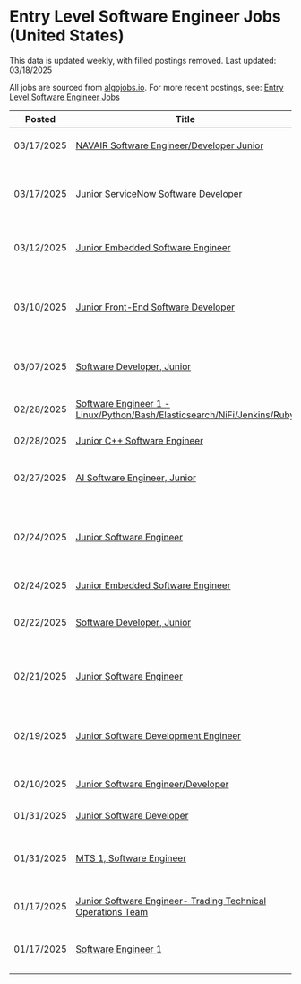 # Entry Level Software Engineer Jobs (United States)

This data is updated weekly, with filled postings removed. Last updated: 03/18/2025

All jobs are sourced from [algojobs.io](https://algojobs.io/). For more recent postings, see: [Entry Level Software Engineer Jobs](https://algojobs.io/new-grad-swe)

| Posted | Title | Company | Salary | Location |
| --- | --- | --- | --- | --- |
| 03/17/2025 | [NAVAIR Software Engineer/Developer Junior](https://algojobs.io/jobs/3502826) | [AMERICAN SYSTEMS](https://algojobs.io/company/americansystems/) | $65K - $109K | California, MD, US |
| 03/17/2025 | [Junior ServiceNow Software Developer](https://algojobs.io/jobs/3502202) | [GDIT](https://algojobs.io/company/gdit/) | $49K - $56K | Any Location / Remote, United States of America |
| 03/12/2025 | [Junior Embedded Software Engineer](https://algojobs.io/jobs/3461546) | [General Dynamics Mission Systems, Inc](https://algojobs.io/company/gdms/) | $90K - $92K | MA-Dedham, United States |
| 03/10/2025 | [Junior Front-End Software Developer](https://algojobs.io/jobs/3431861) | [Modern Technology Solutions, Inc.](https://algojobs.io/company/mtsi/) | $100K - $160K | Colorado Springs, CO, US / VA, AL, US / Los Angeles, CA, US / ... |
| 03/07/2025 | [Software Developer, Junior](https://algojobs.io/jobs/3411364) | [Booz Allen Hamilton](https://algojobs.io/company/bah/) | $51K - $106K | Charleston, SC, United States of America |
| 02/28/2025 | [Software Engineer 1 - Linux/Python/Bash/Elasticsearch/NiFi/Jenkins/Ruby](https://algojobs.io/jobs/3336329) | [Captivation Software](https://algojobs.io/company/captivation/) | $130K - $270K | Annapolis Junction, MD |
| 02/28/2025 | [Junior C++ Software Engineer](https://algojobs.io/jobs/3303615) | [Latitude Inc](https://algojobs.io/company/latitudeinc/) | $42 - $46 | McLean, VA |
| 02/27/2025 | [AI Software Engineer, Junior](https://algojobs.io/jobs/3316471) | [Booz Allen Hamilton](https://algojobs.io/company/bah/) | $54K - $123K | Arlington, VA, United States of America |
| 02/24/2025 | [Junior Software Engineer](https://algojobs.io/jobs/3294041) | [Interchain Labs (Skip)](https://algojobs.io/company/interchain/) | N/A | New York, New York, United States, Remote, Remote |
| 02/24/2025 | [Junior Embedded Software Engineer](https://algojobs.io/jobs/3263167) | [Hatch IT](https://algojobs.io/company/hatchit/) | N/A | East Walpole, MA |
| 02/22/2025 | [Software Developer, Junior](https://algojobs.io/jobs/3236388) | [Booz Allen Hamilton](https://algojobs.io/company/bah/) | $51K - $106K | Charleston, SC, United States of America |
| 02/21/2025 | [Junior Software Engineer](https://algojobs.io/jobs/3227647) | [Sourgum](https://algojobs.io/company/sourgum/) | $80K - $120K | Jersey City, New Jersey, United States (Hybrid) |
| 02/19/2025 | [Junior Software Development Engineer](https://algojobs.io/jobs/3208673) | [TransPerfect](https://algojobs.io/company/transperfect/) | N/A | US-San Juan, PR, United States of America |
| 02/10/2025 | [Junior Software Engineer/Developer](https://algojobs.io/jobs/3113703) | [Riverside Research Institute](https://algojobs.io/company/riversideresearch/) | $100K - $140K | Beavercreek, OH, US |
| 01/31/2025 | [Junior Software Developer](https://algojobs.io/jobs/3023565) | [The Tatitlek Corporation](https://algojobs.io/company/tatitlek/) | N/A | US |
| 01/31/2025 | [MTS 1, Software Engineer](https://algojobs.io/jobs/3021601) | [PayPal](https://algojobs.io/company/paypal/) | N/A | Scottsdale, Arizona, United States of America |
| 01/17/2025 | [Junior Software Engineer- Trading Technical Operations Team](https://algojobs.io/jobs/2876609) | [Gelber Group](https://algojobs.io/company/gelbergroup/) | $80K - $120K | Chicago, IL |
| 01/17/2025 | [Software Engineer 1](https://algojobs.io/jobs/2876637) | [VIP (Vermont Information Processing)](https://algojobs.io/company/vipvermontinformationprocessing/) | N/A | Colchester, Vermont, United States |
